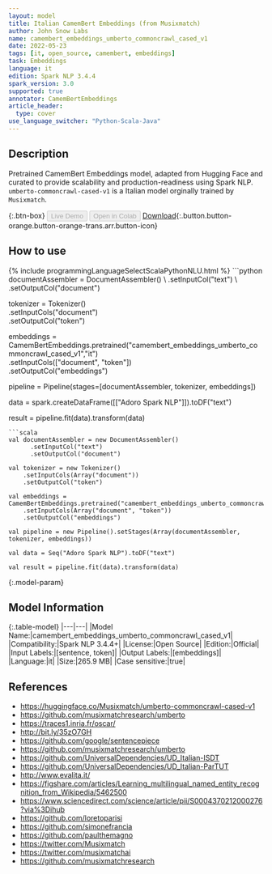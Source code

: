 ```yaml
---
layout: model
title: Italian CamemBert Embeddings (from Musixmatch)
author: John Snow Labs
name: camembert_embeddings_umberto_commoncrawl_cased_v1
date: 2022-05-23
tags: [it, open_source, camembert, embeddings]
task: Embeddings
language: it
edition: Spark NLP 3.4.4
spark_version: 3.0
supported: true
annotator: CamemBertEmbeddings
article_header:
  type: cover
use_language_switcher: "Python-Scala-Java"
---
```


## Description

Pretrained CamemBert Embeddings model, adapted from Hugging Face and curated to provide scalability and production-readiness using Spark NLP. `umberto-commoncrawl-cased-v1` is a Italian model orginally trained by `Musixmatch`.

{:.btn-box}
<button class="button button-orange" disabled>Live Demo</button>
<button class="button button-orange" disabled>Open in Colab</button>
[Download](https://s3.amazonaws.com/auxdata.johnsnowlabs.com/public/models/camembert_embeddings_umberto_commoncrawl_cased_v1_it_3.4.4_3.0_1653321322277.zip){:.button.button-orange.button-orange-trans.arr.button-icon}

## How to use



<div class="tabs-box" markdown="1">
{% include programmingLanguageSelectScalaPythonNLU.html %}
```python
documentAssembler = DocumentAssembler() \
    .setInputCol("text") \
    .setOutputCol("document")

tokenizer = Tokenizer() \
    .setInputCols("document") \
    .setOutputCol("token")
  
embeddings = CamemBertEmbeddings.pretrained("camembert_embeddings_umberto_commoncrawl_cased_v1","it") \
    .setInputCols(["document", "token"]) \
    .setOutputCol("embeddings")
    
pipeline = Pipeline(stages=[documentAssembler, tokenizer, embeddings])

data = spark.createDataFrame([["Adoro Spark NLP"]]).toDF("text")

result = pipeline.fit(data).transform(data)
```
```scala
val documentAssembler = new DocumentAssembler() 
      .setInputCol("text") 
      .setOutputCol("document")
 
val tokenizer = new Tokenizer() 
    .setInputCols(Array("document"))
    .setOutputCol("token")

val embeddings = CamemBertEmbeddings.pretrained("camembert_embeddings_umberto_commoncrawl_cased_v1","it") 
    .setInputCols(Array("document", "token")) 
    .setOutputCol("embeddings")

val pipeline = new Pipeline().setStages(Array(documentAssembler, tokenizer, embeddings))

val data = Seq("Adoro Spark NLP").toDF("text")

val result = pipeline.fit(data).transform(data)
```
</div>

{:.model-param}
## Model Information

{:.table-model}
|---|---|
|Model Name:|camembert_embeddings_umberto_commoncrawl_cased_v1|
|Compatibility:|Spark NLP 3.4.4+|
|License:|Open Source|
|Edition:|Official|
|Input Labels:|[sentence, token]|
|Output Labels:|[embeddings]|
|Language:|it|
|Size:|265.9 MB|
|Case sensitive:|true|

## References

- https://huggingface.co/Musixmatch/umberto-commoncrawl-cased-v1
- https://github.com/musixmatchresearch/umberto
- https://traces1.inria.fr/oscar/
- http://bit.ly/35zO7GH
- https://github.com/google/sentencepiece
- https://github.com/musixmatchresearch/umberto
- https://github.com/UniversalDependencies/UD_Italian-ISDT
- https://github.com/UniversalDependencies/UD_Italian-ParTUT
- http://www.evalita.it/
- https://figshare.com/articles/Learning_multilingual_named_entity_recognition_from_Wikipedia/5462500
- https://www.sciencedirect.com/science/article/pii/S0004370212000276?via%3Dihub
- https://github.com/loretoparisi
- https://github.com/simonefrancia
- https://github.com/paulthemagno
- https://twitter.com/Musixmatch
- https://twitter.com/musixmatchai
- https://github.com/musixmatchresearch